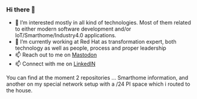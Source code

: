 ### Hi there 👋


- 👀 I’m interested mostly in all kind of technologies. Most of them related to either modern software development and/or IoT/Smarthome/Industry4.0 applications.
- 🔭 I’m currently working at Red Hat as transformation expert, both technology as well as people, process and proper leadership
- 📫 Reach out to me on <a rel="me" href="https://mastodon.tuxtendo.nl/@poweredge">Mastodon</a>
- 📫 Connect with me on [LinkedIN](https://www.linkedin.com/in/peterpaulkurstjens/)

You can find at the moment 2 repositories ... Smarthome information, and another on my special network setup with a /24 PI space which i routed to the house.
